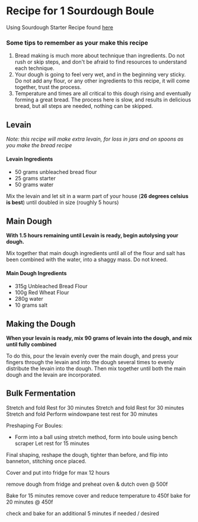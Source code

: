 # Recipe for 1 Sourdough Boule

Using Sourdough Starter Recipe found [here](sourdough_starter.md)

### Some tips to remember as your make this recipe ###
1. Bread making is much more about technique than ingredients. Do not rush or skip steps, and don't be afraid to find resources to understand each technique. 
2. Your dough is going to feel very wet, and in the beginning very sticky. Do not add any flour, or any other ingredients to this recipe, it will come together, trust the process.
3. Temperature and times are all critical to this dough rising and eventually forming a great bread. The process here is slow, and results in delicious bread, but all steps are needed, nothing can be skipped.

## Levain ##
_Note: this recipe will make extra levain, for loss in jars and on spoons as you make the bread recipe_

#### Levain Ingredients ####
* 50 grams unbleached bread flour
* 25 grams starter
* 50 grams water

Mix the levain and let sit in a warm part of your house (**26 degrees celsius is best**) until doubled in size (roughly 5 hours)


## Main Dough ##

**With 1.5 hours remaining until Levain is ready, begin autolysing your dough.**

Mix together that main dough ingredients until all of the flour and salt has been combined with the water, into a shaggy mass. Do not kneed.  

#### Main Dough Ingredients ####
* 315g Unbleached Bread Flour
* 100g Red Wheat Flour
* 280g water
* 10 grams salt


## Making the Dough ##
**When your levain is ready, mix 90 grams of levain into the dough, and mix until fully combined**

To do this, pour the levain evenly over the main dough, and press your fingers through the levain and into the dough several times to evenly distribute the levain into the dough. Then mix together until both the main dough and the levain are incorporated. 



## Bulk Fermentation ##
Stretch and fold
Rest for 30 minutes
Stretch and fold
Rest for 30 minutes
Stretch and fold
Perform windowpane test
rest for 30 minutes

Preshaping
For Boules:
- Form into a ball using stretch method, form into boule using bench scraper
Let rest for 15 minutes

Final shaping, reshape the dough, tighter than before, and flip into banneton, stitching once placed.

Cover and put into fridge for max 12 hours

remove dough from fridge and preheat oven & dutch oven @ 500f

Bake for 15 minutes
remove cover and reduce temperature to 450f
bake for 20 minutes @ 450f

check and bake for an additional 5 minutes if needed / desired 
